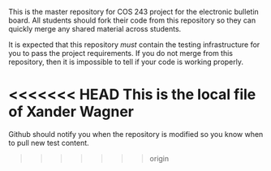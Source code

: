 This is the master repository for COS 243 project for the electronic
bulletin board.  All students should fork their code from this
repository so they can quickly merge any shared material across
students.

It is expected that this repository *must* contain the testing
infrastructure for you to pass the project requirements.  If you do
not merge from this repository, then it is impossible to tell if your
code is working properly.

<<<<<<< HEAD
This is the local file of Xander Wagner
=======
Github should notify you when the repository is modified so you know
when to pull new test content.
>>>>>>> origin
